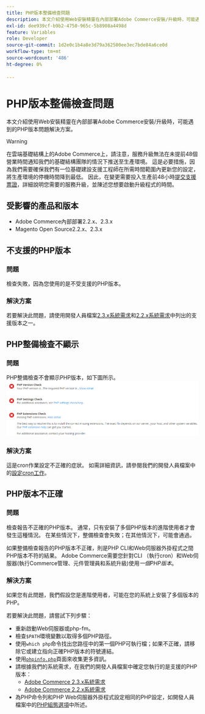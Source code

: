 ```yaml
---
title: PHP版本整備檢查問題
description: 本文介紹使用Web安裝精靈在內部部署Adobe Commerce安裝/升級時，可能遇到的PHP版本問題解決方案。
exl-id: dee939cf-b9b2-4750-965c-5b8908a4498d
feature: Variables
role: Developer
source-git-commit: 1d2e0c1b4a8e3d79a362500ee3ec7bde84a6ce0d
workflow-type: tm+mt
source-wordcount: '486'
ht-degree: 0%

---
```


# PHP版本整備檢查問題

本文介紹使用Web安裝精靈在內部部署Adobe Commerce安裝/升級時，可能遇到的PHP版本問題解決方案。

>[!WARNING]
>
>在雲端基礎結構上的Adobe Commerce上，請注意，服務升級無法在未提前48個營業時間通知我們的基礎結構團隊的情況下推送至生產環境。 這是必要措施，因為我們需要確保我們有一位基礎建設支援工程師在所需時間範圍內更新您的設定，將生產環境的停機時間降到最低。 因此，在變更需要投入生產前48小時[提交支援票證](/help/help-center-guide/help-center/magento-help-center-user-guide.md#submit-ticket)，詳細說明您需要的服務升級，並陳述您想要啟動升級程式的時間。

## 受影響的產品和版本

* Adobe Commerce內部部署2.2.x、2.3.x
* Magento Open Source2.2.x、2.3.x

## 不支援的PHP版本

### 問題

檢查失敗，因為您使用的是不受支援的PHP版本。

### 解決方案

若要解決此問題，請使用開發人員檔案[2.3.x系統需求](https://devdocs.magento.com/guides/v2.3/install-gde/system-requirements.html)和[2.2.x系統需求](https://devdocs.magento.com/guides/v2.2/install-gde/system-requirements.html)中列出的支援版本之一。

## PHP整備檢查不顯示

### 問題

PHP整備檢查不會顯示PHP版本，如下圖所示。
![upgr-tshoot-no-cron.png](assets/upgr-tshoot-no-cron.png)

### 解決方案

這是cron作業設定不正確的症狀。 如需詳細資訊，請參閱我們的開發人員檔案中的[設定cron工作](https://devdocs.magento.com/guides/v2.3/install-gde/install/post-install-config.html#post-install-cron)。

## PHP版本不正確

### 問題

檢查報告不正確的PHP版本。 通常，只有安裝了多個PHP版本的進階使用者才會發生這種情況。 在某些情況下，整備檢查會失敗；在其他情況下，可能會通過。

如果整備檢查報告的PHP版本不正確，則是PHP CLI和Web伺服器外掛程式之間PHP版本不符的結果。 Adobe Commerce需要您針對CLI （執行cron）和Web伺服器(執行Commerce管理、元件管理員和系統升級)使用&#x200B;*一個PHP版本*。

### 解決方案

如果您有此問題，我們假設您是進階使用者，可能在您的系統上安裝了多個版本的PHP。

若要解決此問題，請嘗試下列步驟：

* 重新啟動Web伺服器或php-fm。
* 檢查`$PATH`環境變數以取得多個PHP路徑。
* 使用`which php`命令找出您路徑中的第一個PHP可執行檔；如果不正確，請移除它或建立指向正確PHP版本的符號連結。
* 使用[`phpinfo.php`](https://devdocs.magento.com/guides/v2.3/install-gde/prereq/optional.html#install-optional-phpinfo)頁面來收集更多資訊。
* 請根據我們的系統需求，在我們的開發人員檔案中確定您執行的是支援的PHP版本：
   * [Adobe Commerce 2.3.x系統需求](https://devdocs.magento.com/guides/v2.3/install-gde/system-requirements.html)
   * [Adobe Commerce 2.2.x系統需求](https://devdocs.magento.com/guides/v2.2/install-gde/system-requirements.html)
* 為PHP命令列和PHP Web伺服器外掛程式設定相同的PHP設定，如開發人員檔案中的[PHP組態選項](https://devdocs.magento.com/guides/v2.3/install-gde/prereq/php-centos-ubuntu.html)中所述。
